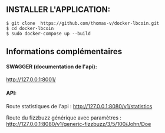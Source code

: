 ## INSTALLER L'APPLICATION:
	$ git clone  https://github.com/thomas-v/docker-lbcoin.git
	$ cd docker-lbcoin
	$ sudo docker-compose up --build
	
## Informations complémentaires

#### SWAGGER (documentation de l'api):
http://127.0.0.1:8001/

#### API:
Route statistiques de l'api : http://127.0.0.1:8080/v1/statistics

Route du fizzbuzz générique avec paramètres : http://127.0.0.1:8080/v1/generic-fizzbuzz/3/5/100/John/Doe
